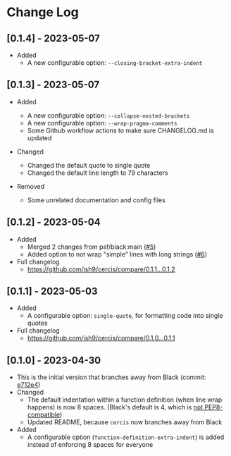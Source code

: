 # Change Log

## [0.1.4] - 2023-05-07

- Added
  - A new configurable option: `--closing-bracket-extra-indent`

## [0.1.3] - 2023-05-07

- Added

  - A new configurable option: `--collapse-nested-brackets`
  - A new configurable option: `--wrap-pragma-comments`
  - Some Github workflow actions to make sure CHANGELOG.md is updated

- Changed

  - Changed the default quote to single quote
  - Changed the default line length to 79 characters

- Removed
  - Some unrelated documentation and config files

## [0.1.2] - 2023-05-04

- Added
  - Merged 2 changes from psf/black:main
    ([#5](https://github.com/jsh9/cercis/pull/5))
  - Added option to not wrap "simple" lines with long strings
    ([#6](https://github.com/jsh9/cercis/pull/6))
- Full changelog
  - https://github.com/jsh9/cercis/compare/0.1.1...0.1.2

## [0.1.1] - 2023-05-03

- Added
  - A configurable option: `single-quote`, for formatting code into single
    quotes
- Full changelog
  - https://github.com/jsh9/cercis/compare/0.1.0...0.1.1

## [0.1.0] - 2023-04-30

- This is the initial version that branches away from Black (commit:
  [e712e4](https://github.com/psf/black/commit/e712e48e06420d9240ce95c81acfcf6f11d14c83))
- Changed
  - The default indentation within a function definition (when line wrap
    happens) is now 8 spaces. (Black's default is 4, which is
    [not PEP8-compatible](https://github.com/psf/black/issues/1127))
  - Updated README, because `cercis` now branches away from Black
- Added
  - A configurable option (`function-definition-extra-indent`) is added instead
    of enforcing 8 spaces for everyone
